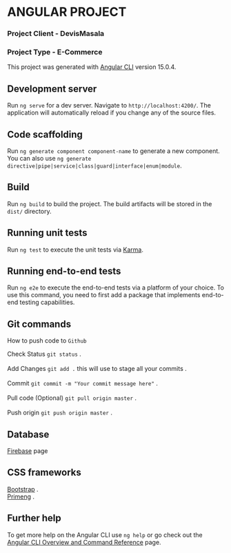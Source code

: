 # ANGULAR PROJECT

### Project Client - DevisMasala
### Project Type - E-Commerce

This project was generated with [Angular CLI](https://github.com/angular/angular-cli) version 15.0.4.

## Development server

Run `ng serve` for a dev server. Navigate to `http://localhost:4200/`. The application will automatically reload if you change any of the source files.

## Code scaffolding

Run `ng generate component component-name` to generate a new component. You can also use `ng generate directive|pipe|service|class|guard|interface|enum|module`.

## Build

Run `ng build` to build the project. The build artifacts will be stored in the `dist/` directory.

## Running unit tests

Run `ng test` to execute the unit tests via [Karma](https://karma-runner.github.io).

## Running end-to-end tests

Run `ng e2e` to execute the end-to-end tests via a platform of your choice. To use this command, you need to first add a package that implements end-to-end testing capabilities.

## Git commands

How to push code to `Github`

Check Status `git status` .<br><br>
Add Changes `git add .` this will use to stage all your commits .<br><br>
Commit `git commit -m "Your commit message here"` .<br><br>
Pull code (Optional) `git pull origin master` .<br><br>
Push origin `git push origin master` .

## Database

[Firebase](https://firebase.google.com/) page

## CSS frameworks

[Bootstrap](https://getbootstrap.com/docs/5.3/getting-started/introduction/) . <br>
[Primeng](https://primeng.org/) .

## Further help

To get more help on the Angular CLI use `ng help` or go check out the [Angular CLI Overview and Command Reference](https://angular.io/cli) page.

